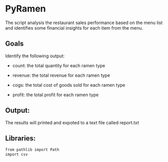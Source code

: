 # PyRamen  

The script analysis the restaurant sales performance based on the menu list and identifies some financial insights for each item from the menu.

## Goals
Identify the following output:

* count: the total quantity for each ramen type

* revenue: the total revenue for each ramen type

* cogs: the total cost of goods sold for each ramen type

* profit: the total profit for each ramen type


## Output:
The results will printed and expoted to a text file called report.txt


## Libraries:
```bash
from pathlib import Path
import csv
```




